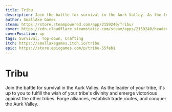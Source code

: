 ```yaml
---
title: Tribu
description: Join the battle for survival in the Aurk Valley. As the leader of your tribe, it's up to you to fulfill the wish of your tribe's divinity and emerge victorious against the other tribes. Forge alliances, establish trade routes, and conquer the Aurk Valley. 
author: SmallAxe Games
steam: https://store.steampowered.com/app/2159240/Tribu/
cover: https://cdn.cloudflare.steamstatic.com/steam/apps/2159240/header.jpg?t=1701716806
coverPosition: up
tags: Survival, Top-down, Crafting
itch: https://smallaxegames.itch.io/tribu
epic: https://store.epicgames.com/p/tribu-55feb1
---
```


# Tribu

Join the battle for survival in the Aurk Valley. As the leader of your tribe, it's up to you to fulfill the wish of your tribe's divinity and emerge victorious against the other tribes. Forge alliances, establish trade routes, and conquer the Aurk Valley. 